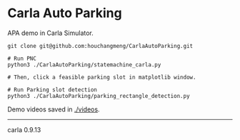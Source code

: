 # Carla Auto Parking

APA demo in Carla Simulator.

```{bash}
git clone git@github.com:houchangmeng/CarlaAutoParking.git  

# Run PNC
python3 ./CarlaAutoParking/statemachine_carla.py

# Then, click a feasible parking slot in matplotlib window.

# Run Parking slot detection
python3 ./CarlaAutoParking/parking_rectangle_detection.py
```

Demo videos saved in [./videos](./videos).

---
carla 0.9.13
